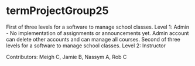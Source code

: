 # termProjectGroup25
First of three levels for a software to manage school classes. Level 1: Admin - No implementation of assignments or announcements yet.
Admin account can delete other accounts and can manage all courses.
Second of three levels for a software to manage school classes. Level 2: Instructor

Contributors: Meigh C, Jamie B, Nassym A, Rob C
